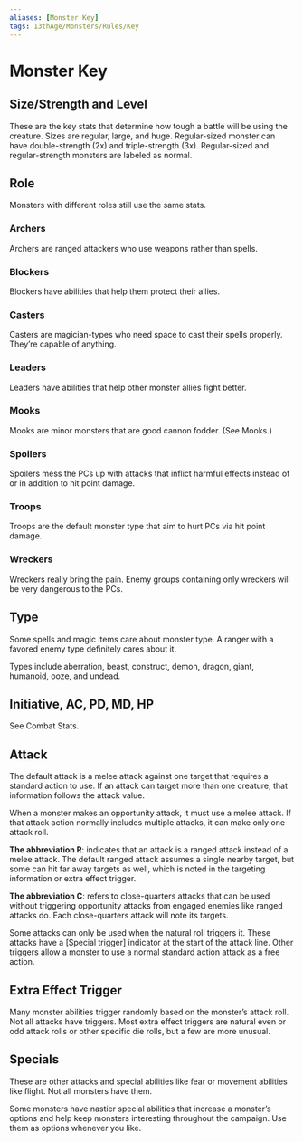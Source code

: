 ```yaml
---
aliases: [Monster Key]
tags: 13thAge/Monsters/Rules/Key
---
```

# Monster Key

## Size/Strength and Level
These are the key stats that determine how tough a battle will be using the creature. Sizes are regular, large, and huge. 
Regular-sized monster can have double-strength (2x) and triple-strength (3x). 
Regular-sized and regular-strength monsters are labeled as normal.

## Role
Monsters with different roles still use the same stats.

### Archers
Archers are ranged attackers who use weapons rather than spells.

### Blockers
Blockers have abilities that help them protect their allies.

### Casters
Casters are magician-types who need space to cast their spells properly. They’re capable of anything.

### Leaders
Leaders have abilities that help other monster allies fight better.

### Mooks
Mooks are minor monsters that are good cannon fodder. (See Mooks.)

### Spoilers
Spoilers mess the PCs up with attacks that inflict harmful effects instead of or in addition to hit point damage.

### Troops
Troops are the default monster type that aim to hurt PCs via hit point damage.

### Wreckers
Wreckers really bring the pain. Enemy groups containing only wreckers will be very dangerous to the PCs.

## Type
Some spells and magic items care about monster type. A ranger with a favored enemy type definitely cares about it.

Types include aberration, beast, construct, demon, dragon, giant, humanoid, ooze, and undead.

## Initiative, AC, PD, MD, HP
See Combat Stats.

## Attack
The default attack is a melee attack against one target that requires a standard action to use. If an attack can target more than one creature, that information follows the attack value.

When a monster makes an opportunity attack, it must use a melee attack. If that attack action normally includes multiple attacks, it can make only one attack roll.

**The abbreviation R**: indicates that an attack is a ranged attack instead of a melee attack. The default ranged attack assumes a single nearby target, but some can hit far away targets as well, which is noted in the targeting information or extra effect trigger.

**The abbreviation C**: refers to close-quarters attacks that can be used without triggering opportunity attacks from engaged enemies like ranged attacks do. Each close-quarters attack will note its targets.

Some attacks can only be used when the natural roll triggers it. These attacks have a [Special trigger] indicator at the start of the attack line. Other triggers allow a monster to use a normal standard action attack as a free action.

## Extra Effect Trigger
Many monster abilities trigger randomly based on the monster’s attack roll. Not all attacks have triggers. Most extra effect triggers are natural even or odd attack rolls or other specific die rolls, but a few are more unusual.

## Specials
These are other attacks and special abilities like fear or movement abilities like flight. Not all monsters have them.

Some monsters have nastier special abilities that increase a monster’s options and help keep monsters interesting throughout the campaign. Use them as options whenever you like.

